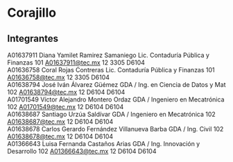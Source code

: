 # Corajillo

## Integrantes

A01637911	Diana Yamilet Ramirez Samaniego	Lic. Contaduría Pública y Finanzas	101	A01637911@tec.mx	12	3305	D6104	
A01636758	Coral Rojas Contreras	Lic. Contaduría Pública y Finanzas	101	A01636758@tec.mx	12	3305	D6104	
A01638794	José Iván Álvarez Güémez	GDA / Ing. en Ciencia de Datos y Mat	102	A01638794@tec.mx	12	D6104	D6104	
A01701549	Víctor Alejandro Montero Ordaz	GDA / Ingeniero en Mecatrónica	102	A01701549@tec.mx	12	D6104	D6104	
A01638687	Santiago Urzúa Saldívar	GDA / Ingeniero en Mecatrónica	102	A01638687@tec.mx	12	D6104	D6104	
A01638678	Carlos Gerardo Fernández Villanueva Barba	GDA / Ing. Civil	102	A01638678@tec.mx	12	D6104	D6104	
A01366643	Luisa Fernanda Castaños Arias	GDA / Ing. Innovación y Desarrollo	102	A01366643@tec.mx	12	D6104	D6104	
